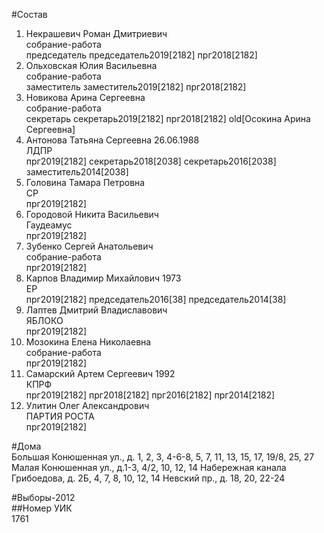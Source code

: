 #Состав  
1. Некрашевич Роман Дмитриевич  
    собрание-работа  
    председатель председатель2019[2182] прг2018[2182]  
2. Ольховская Юлия Васильевна  
    собрание-работа  
    заместитель заместитель2019[2182] прг2018[2182]  
3. Новикова Арина Сергеевна  
    собрание-работа  
    секретарь секретарь2019[2182] прг2018[2182] old[Осокина Арина Сергеевна]  
4. Антонова Татьяна Сергеевна 26.06.1988  
    ЛДПР  
    прг2019[2182] секретарь2018[2038] секретарь2016[2038] заместитель2014[2038]  
5. Головина Тамара Петровна  
    СР  
    прг2019[2182]  
6. Городовой Никита Васильевич  
    Гаудеамус  
    прг2019[2182]  
7. Зубенко Сергей Анатольевич  
    собрание-работа  
    прг2019[2182]  
8. Карпов Владимир Михайлович 1973  
    ЕР  
    прг2019[2182] председатель2016[38] председатель2014[38]  
9. Лаптев Дмитрий Владиславович  
    ЯБЛОКО  
    прг2019[2182]  
10. Мозокина Елена Николаевна  
    собрание-работа  
    прг2019[2182]  
11. Самарский Артем Сергеевич 1992  
    КПРФ  
    прг2019[2182] прг2018[2182] прг2016[2182] прг2014[2182]  
12. Улитин Олег Александрович  
    ПАРТИЯ РОСТА  
    прг2019[2182]  
  
#Дома  
Большая Конюшенная ул., д. 1, 2, 3, 4-6-8, 5, 7, 11, 13, 15, 17, 19/8, 25, 27 Малая Конюшенная ул., д.1-3, 4/2, 10, 12, 14 Набережная канала Грибоедова, д. 2Б, 4, 7, 8, 10, 12, 14 Невский пр., д. 18, 20, 22-24  
  
#Выборы-2012  
##Номер УИК  
1761  
